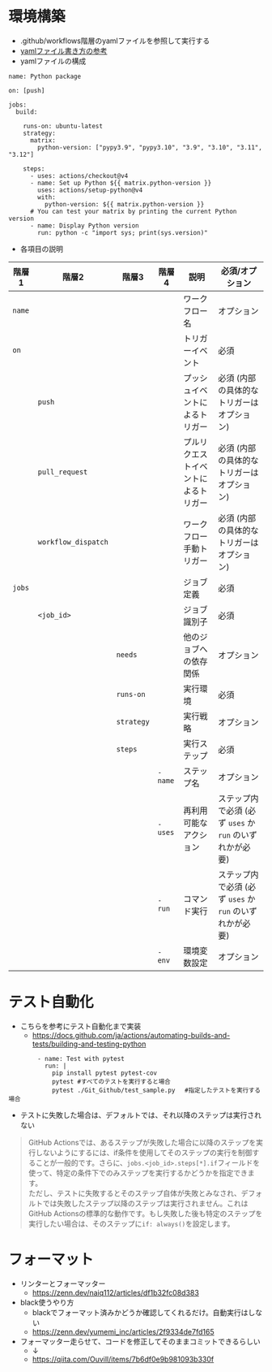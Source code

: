 # 環境構築
- .github/workflows階層のyamlファイルを参照して実行する
- [yamlファイル書き方の参考](https://qiita.com/shun198/items/14cdba2d8e58ab96cf95)
- yamlファイルの構成  

```YAML:sample
name: Python package

on: [push]

jobs:
  build:

    runs-on: ubuntu-latest
    strategy:
      matrix:
        python-version: ["pypy3.9", "pypy3.10", "3.9", "3.10", "3.11", "3.12"]

    steps:
      - uses: actions/checkout@v4
      - name: Set up Python ${{ matrix.python-version }}
        uses: actions/setup-python@v4
        with:
          python-version: ${{ matrix.python-version }}
      # You can test your matrix by printing the current Python version
      - name: Display Python version
        run: python -c "import sys; print(sys.version)"
```
- 各項目の説明

| 階層1         | 階層2        | 階層3        | 階層4                 | 説明                       | 必須/オプション           |
|---------------|--------------|--------------|----------------------|----------------------------|-------------------------|
| `name`        |              |              |                      | ワークフロー名             | オプション               |
| `on`          |              |              |                      | トリガーイベント            | 必須                    |
|               | `push`       |              |                      | プッシュイベントによるトリガー | 必須 (内部の具体的なトリガーはオプション) |
|               | `pull_request`|              |                      | プルリクエストイベントによるトリガー | 必須 (内部の具体的なトリガーはオプション) |
|               | `workflow_dispatch`|         |                      | ワークフロー手動トリガー    | 必須 (内部の具体的なトリガーはオプション) |
| `jobs`        |              |              |                      | ジョブ定義                | 必須                    |
|               | `<job_id>`   |              |                      | ジョブ識別子              | 必須                    |
|               |              | `needs`      |                      | 他のジョブへの依存関係   | オプション          |
|               |              | `runs-on`    |                      | 実行環境               | 必須              |
|               |              | `strategy`   |                      | 実行戦略              | オプション          |
|               |              | `steps`      |                      | 実行ステップ           | 必須              |
|               |              |              | `- name`             | ステップ名             | オプション         |
|               |              |              | `- uses`             | 再利用可能なアクション   | ステップ内で必須 (必ず `uses` か `run` のいずれかが必要) |
|               |              |              | `- run`              | コマンド実行           | ステップ内で必須 (必ず `uses` か `run` のいずれかが必要) |
|               |              |              | `- env`              | 環境変数設定            | オプション          |

# テスト自動化
- こちらを参考にテスト自動化まで実装
  - https://docs.github.com/ja/actions/automating-builds-and-tests/building-and-testing-python
```
        - name: Test with pytest
          run: |
            pip install pytest pytest-cov
            pytest #すべてのテストを実行すると場合
            pytest ./Git_Github/test_sample.py 　#指定したテストを実行する場合
```
- テストに失敗した場合は、デフォルトでは、それ以降のステップは実行されない
>GitHub Actionsでは、あるステップが失敗した場合に以降のステップを実行しないようにするには、if条件を使用してそのステップの実行を制御することが一般的です。さらに、```jobs.<job_id>.steps[*].if```フィールドを使って、特定の条件下でのみステップを実行するかどうかを指定できます。  
>ただし、テストに失敗するとそのステップ自体が失敗とみなされ、デフォルトでは失敗したステップ以降のステップは実行されません。これはGitHub Actionsの標準的な動作です。もし失敗した後も特定のステップを実行したい場合は、そのステップに```if: always()```を設定します。
# フォーマット  
  - リンターとフォーマッター
    - https://zenn.dev/naiq112/articles/df1b32fc08d383
  - black使うやり方
    - blackでフォーマット済みかどうか確認してくれるだけ。自動実行はしない
    - https://zenn.dev/yumemi_inc/articles/2f9334de7fd165
  - フォーマッター走らせて、コードを修正してそのままコミットできるらしい
    - ↓
    - https://qiita.com/Ouvill/items/7b6df0e9b981093b330f